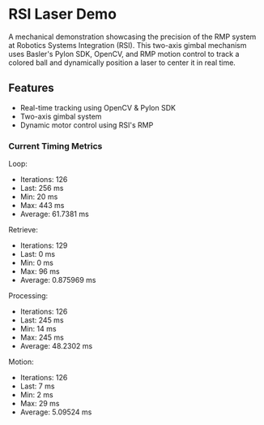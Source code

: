 # RSI Laser Demo

A mechanical demonstration showcasing the precision of the RMP system at Robotics Systems Integration (RSI). 
This two-axis gimbal mechanism uses Basler's Pylon SDK, OpenCV, and RMP motion control to track a colored ball 
and dynamically position a laser to center it in real time.

## Features
- Real-time tracking using OpenCV & Pylon SDK
- Two-axis gimbal system
- Dynamic motor control using RSI's RMP

### Current Timing Metrics
Loop:
  - Iterations: 126
  - Last:       256 ms
  - Min:        20 ms
  - Max:        443 ms
  - Average:    61.7381 ms
    
Retrieve:
  - Iterations: 129
  - Last:       0 ms
  - Min:        0 ms
  - Max:        96 ms
  - Average:    0.875969 ms
    
Processing:
  - Iterations: 126
  - Last:       245 ms
  - Min:        14 ms
  - Max:        245 ms
  - Average:    48.2302 ms

Motion:
  - Iterations: 126
  - Last:       7 ms
  - Min:        2 ms
  - Max:        29 ms
  - Average:    5.09524 ms
